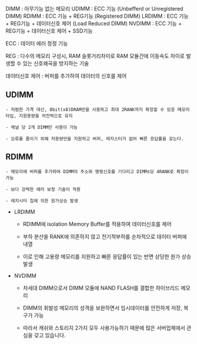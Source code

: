 DIMM : 아무기능 없는 메모리
UDIMM : ECC 기능 (Unbefferd or Unregistered DIMM)
RDIMM : ECC 기능 + REG기능 (Registered DIMM)
LRDIMM : ECC 기능 + REG기능 + 데이터신호 제어 (Load Reduced DIMM)
NVDIMM : ECC 기능 + REG기능 + 데이터신호 제어 + SSD기능
 
  ECC : 데이터 에러 정정 기능

  REG : 다수의 메모리 구성시, RAM 슬롯거리차이로 RAM 모듈간에 이동속도 차이로 발생할 수 있는 신호왜곡을 방지하는 기술

  데이터신호 제어 : 버퍼를 추가하여 데이터의 신호를 제어


## UDIMM

	- 저렴한 가격 대신, 8bit(x8)DRAM만을 사용하고 최대 2RANK까지 확장할 수 있응 메모리 타입, 지원용량을 저전력으로 유지
	
	- 채널 당 2개 DIMM만 사용이 가능

	- 오류를 줄이기 위해 저용량만을 지원하고 버퍼, 레지스터가 없어 빠른 응답률을 갖는다.

## RDIMM

	- 메모리에 버퍼를 추가하여 DIMM의 주소와 명령신호를 기다리고 DIMMs당 4RANK로 확장이 가능

	- 보다 강력한 에러 보정 기술이 적용

	- 레지시터 칩에 의한 원가상승 발생

* LRDIMM

	- RDIMM에 isolation Memory Buffer를 적용하여 데이터신호를 제어

	- 부하 분산을 RANK에 의존하지 않고 전기적부하를 순차적으로 데이터 버퍼에 내열 

	- 이로 인해 고용량 메모리를 지원하고 빠른 응답률이 있는 반면 상당한 원가 상승발생

* NVDIMM  
	- 차세대 DIMM으로서 DIMM 모듈에 NAND FLASH를 결합한 하이브리드 메모리

	- DIMM의 휘발성 메모리의 성격을 보완하면서 임시데이터를 안전하게 저장, 복구가 가능

	- 따라서 캐쉬와 스토리지 2가지 모두 사용가능하기 때문에 많은 서버업체에서 관심을 갖고 있습니다.
